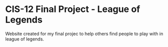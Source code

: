 # CIS-12 Final Project - League of Legends

Website created for my final projec to help others find people to play with in league of legends.